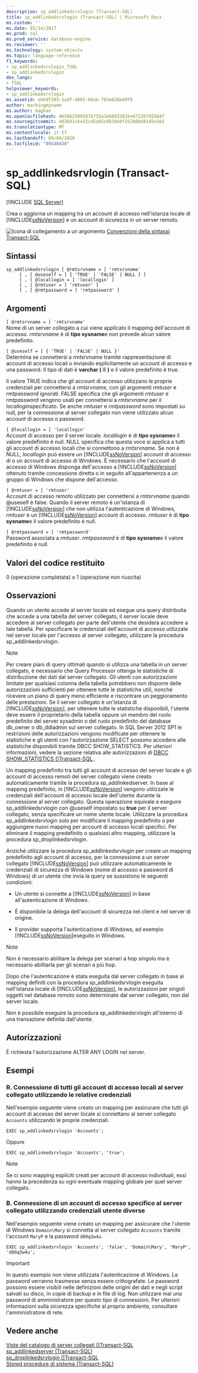 ```yaml
---
description: sp_addlinkedsrvlogin (Transact-SQL)
title: sp_addlinkedsrvlogin (Transact-SQL) | Microsoft Docs
ms.custom: ''
ms.date: 03/14/2017
ms.prod: sql
ms.prod_service: database-engine
ms.reviewer: ''
ms.technology: system-objects
ms.topic: language-reference
f1_keywords:
- sp_addlinkedsrvlogin_TSQL
- sp_addlinkedsrvlogin
dev_langs:
- TSQL
helpviewer_keywords:
- sp_addlinkedsrvlogin
ms.assetid: eb69f303-1adf-4602-b6ab-f62e028ed9f6
author: markingmyname
ms.author: maghan
ms.openlocfilehash: 4658625065876f35e3eb892381be67226795584f
ms.sourcegitcommit: dd36d1cbe32cd5a65c6638e8f252b0bd8145e165
ms.translationtype: MT
ms.contentlocale: it-IT
ms.lasthandoff: 09/08/2020
ms.locfileid: "89548430"
---
```

# <a name="sp_addlinkedsrvlogin-transact-sql"></a>sp_addlinkedsrvlogin (Transact-SQL)
[!INCLUDE [SQL Server](../../includes/applies-to-version/sqlserver.md)]

  Crea o aggiorna un mapping tra un account di accesso nell'istanza locale di [!INCLUDE[ssNoVersion](../../includes/ssnoversion-md.md)] e un account di sicurezza in un server remoto.  
  
 ![Icona di collegamento a un argomento](../../database-engine/configure-windows/media/topic-link.gif "Icona di collegamento a un argomento") [Convenzioni della sintassi Transact-SQL](../../t-sql/language-elements/transact-sql-syntax-conventions-transact-sql.md)  
  
## <a name="syntax"></a>Sintassi  
  
```  
sp_addlinkedsrvlogin [ @rmtsrvname = ] 'rmtsrvname'   
     [ , [ @useself = ] { 'TRUE' | 'FALSE' | NULL } ]   
     [ , [ @locallogin = ] 'locallogin' ]   
     [ , [ @rmtuser = ] 'rmtuser' ]   
     [ , [ @rmtpassword = ] 'rmtpassword' ]   
```  
  
## <a name="arguments"></a>Argomenti  
 `[ @rmtsrvname = ] 'rmtsrvname'`  
 Nome di un server collegato a cui viene applicato il mapping dell'account di accesso. *rmtsrvname* è di **tipo sysname**e non prevede alcun valore predefinito.  
  
 `[ @useself = ] { 'TRUE' | 'FALSE' | NULL }'`  
 Determina se connettersi a *rmtsrvname* tramite rappresentazione di account di accesso locali o inviando esplicitamente un account di accesso e una password. Il tipo di dati è **varchar (** 8 **)** e il valore predefinito è true.  
  
 Il valore TRUE indica che gli account di accesso utilizzano le proprie credenziali per connettersi a *rmtsrvname*, con gli argomenti *rmtuser* e *rmtpassword* ignorati. FALSE specifica che gli argomenti *rmtuser* e *rmtpassword* vengono usati per connettersi a *rmtsrvname* per il *locallogin*specificato. Se anche *rmtuser* e *rmtpassword* sono impostati su null, per la connessione al server collegato non viene utilizzato alcun account di accesso o password.  
  
 `[ @locallogin = ] 'locallogin'`  
 Account di accesso per il server locale. *locallogin* è di **tipo sysname**e il valore predefinito è null. NULL specifica che questa voce si applica a tutti gli account di accesso locali che si connettono a *rmtsrvname*. Se non è NULL, *locallogin* può essere un [!INCLUDE[ssNoVersion](../../includes/ssnoversion-md.md)] account di accesso di o un account di accesso di Windows. È necessario che l'account di accesso di Windows disponga dell'accesso a [!INCLUDE[ssNoVersion](../../includes/ssnoversion-md.md)] ottenuto tramite concessione diretta o in seguito all'appartenenza a un gruppo di Windows che dispone dell'accesso.  
  
 `[ @rmtuser = ] 'rmtuser'`  
 Account di accesso remoto utilizzato per connettersi a *rmtsrvname* quando @useself è false. Quando il server remoto è un'istanza di [!INCLUDE[ssNoVersion](../../includes/ssnoversion-md.md)] che non utilizza l'autenticazione di Windows, *rmtuser* è un [!INCLUDE[ssNoVersion](../../includes/ssnoversion-md.md)] account di accesso. *rmtuser* è di **tipo sysname**e il valore predefinito è null.  
  
 `[ @rmtpassword = ] 'rmtpassword'`  
 Password associata a *rmtuser*. *rmtpassword* è di **tipo sysname**e il valore predefinito è null.  
  
## <a name="return-code-values"></a>Valori del codice restituito  
 0 (operazione completata) o 1 (operazione non riuscita)  
  
## <a name="remarks"></a>Osservazioni  
 Quando un utente accede al server locale ed esegue una query distribuita che accede a una tabella del server collegato, il server locale deve accedere al server collegato per parte dell'utente che desidera accedere a tale tabella. Per specificare le credenziali dell'account di accesso utilizzate nel server locale per l'accesso al server collegato, utilizzare la procedura sp_addlinkedsrvlogin.  
  
> [!NOTE]  
>  Per creare piani di query ottimali quando si utilizza una tabella in un server collegato, è necessario che Query Processor ottenga le statistiche di distribuzione dei dati dal server collegato. Gli utenti con autorizzazioni limitate per qualsiasi colonna della tabella potrebbero non disporre delle autorizzazioni sufficienti per ottenere tutte le statistiche utili, nonché ricevere un piano di query meno efficiente e riscontrare un peggioramento delle prestazioni. Se il server collegato è un'istanza di [!INCLUDE[ssNoVersion](../../includes/ssnoversion-md.md)], per ottenere tutte le statistiche disponibili, l'utente deve essere il proprietario della tabella oppure un membro del ruolo predefinito del server sysadmin o del ruolo predefinito del database db_owner o db_ddladmin sul server collegato. In SQL Server 2012 SP1 le restrizioni delle autorizzazioni vengono modificate per ottenere le statistiche e gli utenti con l'autorizzazione SELECT possono accedere alle statistiche disponibili tramite DBCC SHOW_STATISTICS. Per ulteriori informazioni, vedere la sezione relativa alle autorizzazioni di [DBCC SHOW_STATISTICS &#40;&#41;Transact-SQL ](../../t-sql/database-console-commands/dbcc-show-statistics-transact-sql.md).  
  
 Un mapping predefinito tra tutti gli account di accesso del server locale e gli account di accesso remoti del server collegato viene creato automaticamente tramite la procedura sp_addlinkedserver. In base al mapping predefinito, in [!INCLUDE[ssNoVersion](../../includes/ssnoversion-md.md)] vengono utilizzate le credenziali dell'account di accesso locale dell'utente durante la connessione al server collegato. Questa operazione equivale a eseguire sp_addlinkedsrvlogin con @useself impostato su **true** per il server collegato, senza specificare un nome utente locale. Utilizzare la procedura sp_addlinkedsrvlogin solo per modificare il mapping predefinito o per aggiungere nuovi mapping per account di accesso locali specifici. Per eliminare il mapping predefinito o qualsiasi altro mapping, utilizzare la procedura sp_droplinkedsrvlogin.  
  
 Anziché utilizzare la procedura sp_addlinkedsrvlogin per creare un mapping predefinito agli account di accesso, per la connessione a un server collegato [!INCLUDE[ssNoVersion](../../includes/ssnoversion-md.md)] può utilizzare automaticamente le credenziali di sicurezza di Windows (nome di accesso e password di Windows) di un utente che invia la query se sussistono le seguenti condizioni:  
  
-   Un utente si connette a [!INCLUDE[ssNoVersion](../../includes/ssnoversion-md.md)] in base all'autenticazione di Windows.  
  
-   È disponibile la delega dell'account di sicurezza nel client e nel server di origine.  
  
-   Il provider supporta l'autenticazione di Windows, ad esempio [!INCLUDE[ssNoVersion](../../includes/ssnoversion-md.md)]eseguito in Windows.  
  
> [!NOTE]  
>  Non è necessario abilitare la delega per scenari a hop singolo ma è necessario abilitarla per gli scenari a più hop.  
  
 Dopo che l'autenticazione è stata eseguita dal server collegato in base ai mapping definiti con la procedura sp_addlinkedsrvlogin eseguita nell'istanza locale di [!INCLUDE[ssNoVersion](../../includes/ssnoversion-md.md)], le autorizzazioni per singoli oggetti nel database remoto sono determinate dal server collegato, non dal server locale.  
  
 Non è possibile eseguire la procedura sp_addlinkedsrvlogin all'interno di una transazione definita dall'utente.  
  
## <a name="permissions"></a>Autorizzazioni  
 È richiesta l'autorizzazione ALTER ANY LOGIN nel server.  
  
## <a name="examples"></a>Esempi  
  
### <a name="a-connecting-all-local-logins-to-the-linked-server-by-using-their-own-user-credentials"></a>R. Connessione di tutti gli account di accesso locali al server collegato utilizzando le relative credenziali  
 Nell'esempio seguente viene creato un mapping per assicurare che tutti gli account di accesso del server locale si connettano al server collegato `Accounts` utilizzando le proprie credenziali.  
  
```  
EXEC sp_addlinkedsrvlogin 'Accounts';  
```  
  
 Oppure  
  
```  
EXEC sp_addlinkedsrvlogin 'Accounts', 'true';  
```  
  
> [!NOTE]  
>  Se ci sono mapping espliciti creati per account di accesso individuali, essi hanno la precedenza su ogni eventuale mapping globale per quel server collegato.  
  
### <a name="b-connecting-a-specific-login-to-the-linked-server-by-using-different-user-credentials"></a>B. Connessione di un account di accesso specifico al server collegato utilizzando credenziali utente diverse  
 Nell'esempio seguente viene creato un mapping per assicurare che l'utente di Windows `Domain\Mary` si connetta al server collegato `Accounts` tramite l'account `MaryP` e la password `d89q3w4u`.  
  
```  
EXEC sp_addlinkedsrvlogin 'Accounts', 'false', 'Domain\Mary', 'MaryP', 'd89q3w4u';  
```  
  
> [!IMPORTANT]  
>  In questo esempio non viene utilizzata l'autenticazione di Windows. Le password verranno trasmesse senza essere crittografate. Le password possono essere visibili nelle definizioni delle origini dei dati e negli script salvati su disco, in copie di backup e in file di log. Non utilizzare mai una password di amministratore per questo tipo di connessioni. Per ulteriori informazioni sulla sicurezza specifiche al proprio ambiente, consultare l'amministratore di rete.  
  
## <a name="see-also"></a>Vedere anche  
 [Viste del catalogo di server collegati &#40;&#41;Transact-SQL ](../../relational-databases/system-catalog-views/linked-servers-catalog-views-transact-sql.md)   
 [sp_addlinkedserver &#40;Transact-SQL&#41;](../../relational-databases/system-stored-procedures/sp-addlinkedserver-transact-sql.md)   
 [sp_droplinkedsrvlogin &#40;&#41;Transact-SQL ](../../relational-databases/system-stored-procedures/sp-droplinkedsrvlogin-transact-sql.md)   
 [Stored procedure di sistema &#40;Transact-SQL&#41;](../../relational-databases/system-stored-procedures/system-stored-procedures-transact-sql.md)  
  
  
